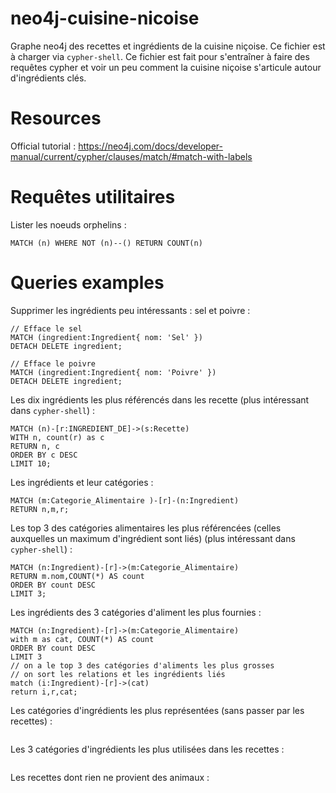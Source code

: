 # neo4j-cuisine-nicoise

Graphe neo4j des recettes et ingrédients de la cuisine niçoise. Ce fichier est à charger via ```cypher-shell```. Ce fichier est fait pour s'entraîner à faire des requêtes cypher et voir un peu comment la cuisine niçoise s'articule autour d'ingrédients clés.

# Resources

Official tutorial : https://neo4j.com/docs/developer-manual/current/cypher/clauses/match/#match-with-labels

# Requêtes utilitaires

Lister les noeuds orphelins :

```
MATCH (n) WHERE NOT (n)--() RETURN COUNT(n)
```


# Queries examples

Supprimer les ingrédients peu intéressants : sel et poivre :

```
// Efface le sel
MATCH (ingredient:Ingredient{ nom: 'Sel' })
DETACH DELETE ingredient;
```

```
// Efface le poivre
MATCH (ingredient:Ingredient{ nom: 'Poivre' })
DETACH DELETE ingredient;
```


Les dix ingrédients les plus référencés dans les recette (plus intéressant dans ```cypher-shell```) :

```
MATCH (n)-[r:INGREDIENT_DE]->(s:Recette)
WITH n, count(r) as c
RETURN n, c
ORDER BY c DESC
LIMIT 10;
```

Les ingrédients et leur catégories :

```
MATCH (m:Categorie_Alimentaire )-[r]-(n:Ingredient)
RETURN n,m,r;
```

Les top 3 des catégories alimentaires les plus référencées (celles auxquelles un maximum d'ingrédient sont liés) (plus intéressant dans ```cypher-shell```) :

```
MATCH (n:Ingredient)-[r]->(m:Categorie_Alimentaire)
RETURN m.nom,COUNT(*) AS count
ORDER BY count DESC
LIMIT 3;
```

Les ingrédients des 3 catégories d'aliment les plus fournies :

```
MATCH (n:Ingredient)-[r]->(m:Categorie_Alimentaire)
with m as cat, COUNT(*) AS count
ORDER BY count DESC
LIMIT 3
// on a le top 3 des catégories d'aliments les plus grosses
// on sort les relations et les ingrédients liés
match (i:Ingredient)-[r]->(cat)
return i,r,cat;
```




Les catégories d'ingrédients les plus représentées (sans passer par les recettes) :

```

```


Les 3 catégories d'ingrédients les plus utilisées dans les recettes :

```

```



Les recettes dont rien ne provient des animaux :

```
```



